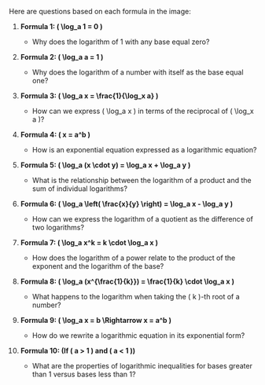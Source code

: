 Here are questions based on each formula in the image:

1. **Formula 1: \( \log_a 1 = 0 \)**
   - Why does the logarithm of 1 with any base equal zero?

2. **Formula 2: \( \log_a a = 1 \)**
   - Why does the logarithm of a number with itself as the base equal one?

3. **Formula 3: \( \log_a x = \frac{1}{\log_x a} \)**
   - How can we express \( \log_a x \) in terms of the reciprocal of \( \log_x a \)?

4. **Formula 4: \( x = a^b \)**
   - How is an exponential equation expressed as a logarithmic equation?

5. **Formula 5: \( \log_a (x \cdot y) = \log_a x + \log_a y \)**
   - What is the relationship between the logarithm of a product and the sum of individual logarithms?

6. **Formula 6: \( \log_a \left( \frac{x}{y} \right) = \log_a x - \log_a y \)**
   - How can we express the logarithm of a quotient as the difference of two logarithms?

7. **Formula 7: \( \log_a x^k = k \cdot \log_a x \)**
   - How does the logarithm of a power relate to the product of the exponent and the logarithm of the base?

8. **Formula 8: \( \log_a (x^{\frac{1}{k}}) = \frac{1}{k} \cdot \log_a x \)**
   - What happens to the logarithm when taking the \( k \)-th root of a number?

9. **Formula 9: \( \log_a x = b \Rightarrow x = a^b \)**
   - How do we rewrite a logarithmic equation in its exponential form?

10. **Formula 10: (If \( a > 1 \) and \( a < 1 \))**
    - What are the properties of logarithmic inequalities for bases greater than 1 versus bases less than 1?